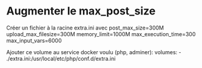<h1>Augmenter le max_post_size</h1>
Créer un fichier à la racine extra.ini avec
post_max_size=300M
upload_max_filesize=300M
memory_limit=1000M
max_execution_time=300
max_input_vars=6000

Ajouter ce volume au service docker voulu (php, adminer):
volumes:
      - ./extra.ini:/usr/local/etc/php/conf.d/extra.ini

